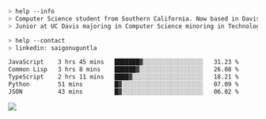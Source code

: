 ````bash
> help --info
> Computer Science student from Southern California. Now based in Davis, CA.
> Junior at UC Davis majoring in Computer Science minoring in Technology Management.
````

````bash
> help --contact
> linkedin: saigonuguntla
````

<!--START_SECTION:waka-->

```txt
JavaScript    3 hrs 45 mins   ███████▓░░░░░░░░░░░░░░░░░   31.23 %
Common Lisp   3 hrs 8 mins    ██████▓░░░░░░░░░░░░░░░░░░   26.08 %
TypeScript    2 hrs 11 mins   ████▓░░░░░░░░░░░░░░░░░░░░   18.21 %
Python        51 mins         █▓░░░░░░░░░░░░░░░░░░░░░░░   07.09 %
JSON          43 mins         █▓░░░░░░░░░░░░░░░░░░░░░░░   06.02 %
```

<!--END_SECTION:waka-->

![](https://komarev.com/ghpvc/?username=saigonu&color=6A8AFF)